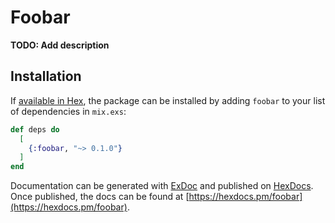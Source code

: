# Foobar

**TODO: Add description**

## Installation

If [available in Hex](https://hex.pm/docs/publish), the package can be installed
by adding `foobar` to your list of dependencies in `mix.exs`:

```elixir
def deps do
  [
    {:foobar, "~> 0.1.0"}
  ]
end
```

Documentation can be generated with [ExDoc](https://github.com/elixir-lang/ex_doc)
and published on [HexDocs](https://hexdocs.pm). Once published, the docs can
be found at [https://hexdocs.pm/foobar](https://hexdocs.pm/foobar).

